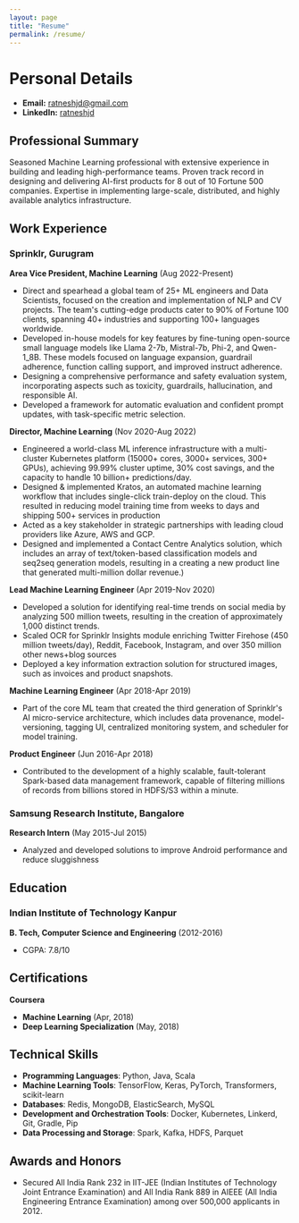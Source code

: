 ```yaml
---
layout: page
title: "Resume"
permalink: /resume/
---
```

# Personal Details 

- **Email:** ratneshjd@gmail.com 
- **LinkedIn:** [ratneshjd](https://www.linkedin.com/in/ratneshjd/)


## Professional Summary
Seasoned Machine Learning professional with extensive experience in building and leading high-performance teams. Proven track record in designing and delivering AI-first products for 8 out of 10 Fortune 500 companies. Expertise in implementing large-scale, distributed, and highly available analytics infrastructure. 

## Work Experience
### Sprinklr, Gurugram
**Area Vice President, Machine Learning** (Aug 2022-Present)
- Direct and spearhead a global team of 25+ ML engineers and Data Scientists, focused on the creation and implementation of NLP and CV projects. The team's cutting-edge products cater to 90% of Fortune 100 clients, spanning 40+ industries and supporting 100+ languages worldwide.
- Developed in-house models for key features by fine-tuning open-source small language models like Llama 2-7b, Mistral-7b, Phi-2, and Qwen-1_8B. These models focused on language expansion, guardrail adherence, function calling support, and improved instruct adherence.
- Designing a comprehensive performance and safety evaluation system, incorporating aspects such as toxicity, guardrails, hallucination, and responsible AI.
- Developed a framework for automatic evaluation and confident prompt updates, with task-specific metric selection.

**Director, Machine Learning** (Nov 2020-Aug 2022)
- Engineered a world-class ML inference infrastructure with a multi-cluster Kubernetes platform (15000+ cores, 3000+ services, 300+ GPUs), achieving 99.99% cluster uptime, 30% cost savings, and the capacity to handle 10 billion+ predictions/day.
- Designed & implemented Kratos, an automated machine learning workflow that includes single-click train-deploy on the cloud. This resulted in reducing model training time from weeks to days and shipping 500+ services in production
- Acted as a key stakeholder in strategic partnerships with leading cloud providers like Azure, AWS and GCP.
- Designed and implemented a Contact Centre Analytics solution, which includes an array of text/token-based classification models and seq2seq generation models, resulting in a creating a new product line that generated multi-million dollar revenue.)

**Lead Machine Learning Engineer** (Apr 2019-Nov 2020)
- Developed a solution for identifying real-time trends on social media by analyzing 500 million tweets, resulting in the creation of approximately 1,000 distinct trends.
- Scaled OCR for Sprinklr Insights module enriching Twitter Firehose (450 million tweets/day), Reddit, Facebook, Instagram, and over 350 million other news+blog sources
- Deployed a key information extraction solution for structured images, such as invoices and product snapshots. 

**Machine Learning Engineer** (Apr 2018-Apr 2019)
- Part of the core ML team that created the third generation of Sprinklr's AI micro-service architecture, which includes data provenance, model-versioning, tagging UI, centralized monitoring system, and scheduler for model training.

**Product Engineer** (Jun 2016-Apr 2018)
- Contributed to the development of a highly scalable, fault-tolerant Spark-based data management framework, capable of filtering millions of records from billions stored in HDFS/S3 within a minute.

### Samsung Research Institute, Bangalore
**Research Intern** (May 2015-Jul 2015)
- Analyzed and developed solutions to improve Android performance and reduce sluggishness

## Education
### Indian Institute of Technology Kanpur
**B. Tech, Computer Science and Engineering** (2012-2016)
- CGPA: 7.8/10

## Certifications
**Coursera**
- **Machine Learning** (Apr, 2018)
- **Deep Learning Specialization** (May, 2018)

## Technical Skills
- **Programming Languages**: Python, Java, Scala
- **Machine Learning Tools**: TensorFlow, Keras, PyTorch, Transformers, scikit-learn
- **Databases**: Redis, MongoDB, ElasticSearch, MySQL
- **Development and Orchestration Tools**: Docker, Kubernetes, Linkerd, Git, Gradle, Pip
- **Data Processing and Storage**: Spark, Kafka, HDFS, Parquet
## Awards and Honors
- Secured All India Rank 232 in IIT-JEE (Indian Institutes of Technology Joint Entrance Examination) and All India Rank 889 in AIEEE (All India Engineering Entrance Examination) among over 500,000 applicants in 2012.